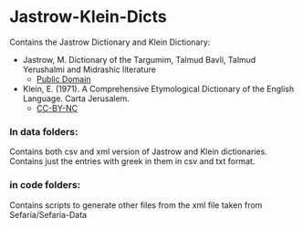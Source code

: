 # Jastrow-Klein-Dicts
Contains the Jastrow Dictionary and Klein Dictionary:

- Jastrow, M. Dictionary of the Targumim, Talmud Bavli, Talmud Yerushalmi and Midrashic literature
  - [Public Domain](https://en.wikipedia.org/wiki/Public_domain)
- Klein, E. (1971). A Comprehensive Etymological Dictionary of the English Language. Carta Jerusalem.
  - [CC-BY-NC](https://creativecommons.org/licenses/by-nc/4.0/) 

### In data folders:
  Contains both csv and xml version of Jastrow and Klein dictionaries.
  Contains just the entries with greek in them in csv and txt format.

### in code folders:
  Contains scripts to generate other files from the xml file taken from
  Sefaria/Sefaria-Data

